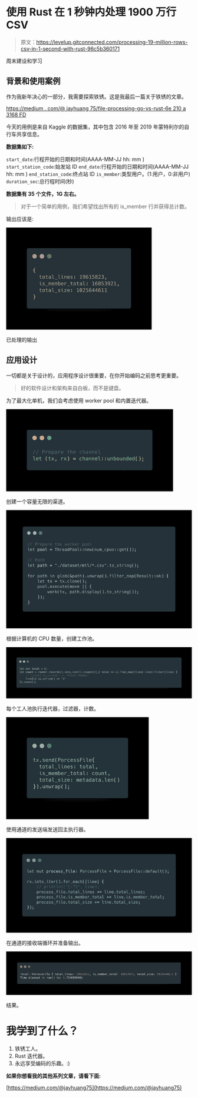 # 使用 Rust 在 1 秒钟内处理 1900 万行 CSV

> 原文：<https://levelup.gitconnected.com/processing-19-million-rows-csv-in-1-second-with-rust-96c5b360171>

周末建设和学习

## 背景和使用案例

作为我新年决心的一部分，我需要探索铁锈。这是我最后一篇关于铁锈的文章。

[https://medium . com/@ jayhuang 75/file-processing-go-vs-rust-6e 210 a 3168 FD](https://medium.com/@jayhuang75/file-processing-go-vs-rust-6e210a3168fd)

今天的用例是来自 Kaggle 的数据集，其中包含 2016 年至 2019 年蒙特利尔的自行车共享信息。

**数据集如下:**

`start_date`:行程开始的日期和时间(AAAA-MM-JJ hh: mm )
`start_station_code`:始发站 ID
`end_date`:行程开始的日期和时间(AAAA-MM-JJ hh: mm )
`end_station_code`:终点站 ID
`is_member`:类型用户。(1:用户，0:非用户)
`duration_sec`:总行程时间(秒)

**数据集有 35 个文件，1G 左右。**

> 对于一个简单的用例，我们希望找出所有的 is_member 行并获得总计数。

输出应该是:

![](img/b0962260daa9fba23f0140964b686fa9.png)

已处理的输出

## 应用设计

一切都是关于设计的，应用程序设计很重要，在你开始编码之前思考更重要。

> 好的软件设计和架构来自白板，而不是键盘。

为了最大化单机，我们会考虑使用 worker pool 和内置迭代器。

![](img/fe330d5d8fbc52a97c8074f3f3118480.png)

创建一个容量无限的渠道。

![](img/15f3058f03c472a92e5f9ea345f8497b.png)

根据计算机的 CPU 数量，创建工作池。

![](img/75f37e6367184adda06b5e0e6103af59.png)

每个工人池执行迭代器，过滤器，计数。

![](img/fafd125e9a59c1accc0679871696afc2.png)

使用通道的发送端发送回主执行器。

![](img/e9dd8d413a01443fc1189061640ba1c7.png)

在通道的接收端循环并准备输出。

![](img/b0ea26b2aebcc120a4700bfcffc67494.png)

结果。

# 我学到了什么？

1.  铁锈工人。
2.  Rust 迭代器。
3.  永远享受编码的乐趣。:)

**如果你想看我的其他系列文章，请看下面:**

[https://medium.com/@jayhuang75](https://medium.com/@jayhuang75)